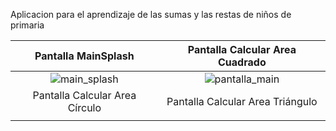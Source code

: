 Aplicacion para el aprendizaje de las sumas y las restas de niños de primaria


|                               Pantalla MainSplash                              |                                   Pantalla Calcular Area Cuadrado                                |
|:------------------------------------------------------------------------------:|:------------------------------------------------------------------------------:|
| ![main_splash](https://github.com/saulhervas/calculatorKidsApp/assets/136034899/574ee30d-fbf2-48cb-81fa-a943adf6ac1a)   |  ![pantalla_main](https://github.com/saulhervas/calculatorKidsApp/assets/136034899/0ba8540d-796a-40b8-9acc-686ab976e455)  |
|                               Pantalla Calcular Area Círculo                              |                                   Pantalla Calcular Area Triángulo                                   |
|    |    |
